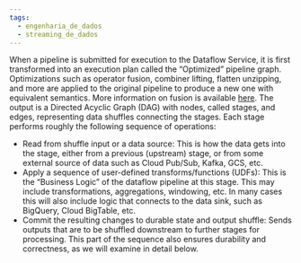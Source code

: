 ```yaml
---
tags:
  - engenharia_de_dados
  - streaming_de_dados
---
```

When a pipeline is submitted for execution to the Dataflow Service, it is first transformed into an execution plan called the “Optimized” pipeline graph. Optimizations such as operator fusion, combiner lifting, flatten unzipping, and more are applied to the original pipeline to produce a new one with equivalent semantics. More information on fusion is available [here](https://cloud.google.com/dataflow/docs/guides/deploying-a-pipeline#fusion-optimization). The output is a Directed Acyclic Graph (DAG) with nodes, called stages, and edges, representing data shuffles connecting the stages. Each stage performs roughly the following sequence of operations:

- Read from shuffle input or a data source: This is how the data gets into the stage, either from a previous (upstream) stage, or from some external source of data such as Cloud Pub/Sub, Kafka, GCS, etc.
- Apply a sequence of user-defined transforms/functions (UDFs): This is the “Business Logic” of the dataflow pipeline at this stage. This may include transformations, aggregations, windowing, etc. In many cases this will also include logic that connects to the data sink, such as BigQuery, Cloud BigTable, etc.
- Commit the resulting changes to durable state and output shuffle: Sends outputs that are to be shuffled downstream to further stages for processing. This part of the sequence also ensures durability and correctness, as we will examine in detail below.

